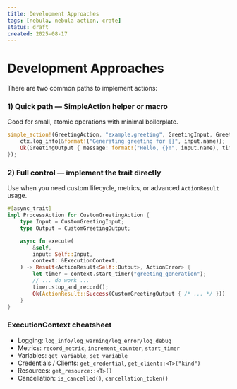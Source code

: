 ```yaml
---
title: Development Approaches
tags: [nebula, nebula-action, crate]
status: draft
created: 2025-08-17
---
```


# Development Approaches

There are two common paths to implement actions:

### 1) Quick path — SimpleAction helper or macro
Good for small, atomic operations with minimal boilerplate.
```rust
simple_action!(GreetingAction, "example.greeting", GreetingInput, GreetingOutput, |_, input, ctx| async move {
    ctx.log_info(&format!("Generating greeting for {}", input.name));
    Ok(GreetingOutput { message: format!("Hello, {}!", input.name), timestamp: chrono::Utc::now().to_rfc3339() })
});
```

### 2) Full control — implement the trait directly
Use when you need custom lifecycle, metrics, or advanced `ActionResult` usage.
```rust
#[async_trait]
impl ProcessAction for CustomGreetingAction {
    type Input = CustomGreetingInput;
    type Output = CustomGreetingOutput;

    async fn execute(
        &self,
        input: Self::Input,
        context: &ExecutionContext,
    ) -> Result<ActionResult<Self::Output>, ActionError> {
        let timer = context.start_timer("greeting_generation");
        // ... do work ...
        timer.stop_and_record();
        Ok(ActionResult::Success(CustomGreetingOutput { /* ... */ }))
    }
}
```

### ExecutionContext cheatsheet
- Logging: `log_info/log_warning/log_error/log_debug`
- Metrics: `record_metric`, `increment_counter`, `start_timer`
- Variables: `get_variable`, `set_variable`
- Credentials / Clients: `get_credential`, `get_client::<T>("kind")`
- Resources: `get_resource::<T>()`
- Cancellation: `is_cancelled()`, `cancellation_token()`
